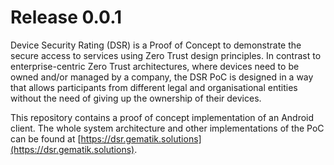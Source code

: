 # Release 0.0.1
Device Security Rating (DSR) is a Proof of Concept to demonstrate the secure access to services using Zero Trust design principles. In contrast to enterprise-centric Zero Trust architectures, where devices need to be owned and/or managed by a company, the DSR PoC is designed in a way that allows participants from different legal and organisational entities without the need of giving up the ownership of their devices.

This repository contains a proof of concept implementation of an Android client. The whole system architecture and other implementations of the PoC can be found at [https://dsr.gematik.solutions](https://dsr.gematik.solutions).


